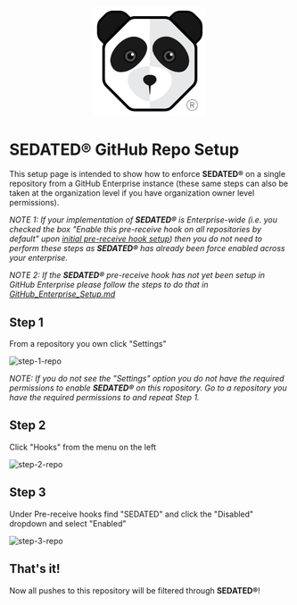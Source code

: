 <p align="center"><img src="images/SEDATED_logo_head_sm.png" title="SEDATED_logo_head_sm" width="200"></p>

# **SEDATED&#174;** GitHub Repo Setup
This setup page is intended to show how to enforce **SEDATED&#174;** on a single repository from a GitHub Enterprise instance (these same steps can also be taken at the organization level if you have organization owner level permissions). 

*NOTE 1: If your implementation of **SEDATED&#174;** is Enterprise-wide (i.e. you checked the box "Enable this pre-receive hook on all repositories by default" upon [initial pre-receive hook setup](GitHub_Enterprise_Setup.md)) then you do not need to perform these steps as **SEDATED&#174;** has already been force enabled across your enterprise.*

*NOTE 2: If the **SEDATED&#174;** pre-receive hook has not yet been setup in GitHub Enterprise please follow the steps to do that in [GitHub_Enterprise_Setup.md](GitHub_Enterprise_Setup.md)*

## Step 1
From a repository you own click "Settings"

![step-1-repo](images/step-1-repo.png)

*NOTE: If you do not see the "Settings" option you do not have the required permissions to enable **SEDATED&#174;** on this ropository. Go to a repository you have the required permissions to and repeat Step 1.*

## Step 2
Click "Hooks" from the menu on the left

![step-2-repo](images/step-2-repo.png)

## Step 3
Under Pre-receive hooks find "SEDATED" and click the "Disabled" dropdown and select "Enabled"

![step-3-repo](images/step-3-repo.png)

## That's it!
Now all pushes to this repository will be filtered through **SEDATED&#174;**!
